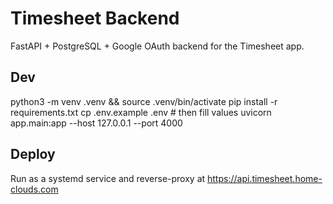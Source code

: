 # Timesheet Backend

FastAPI + PostgreSQL + Google OAuth backend for the Timesheet app.

## Dev
python3 -m venv .venv && source .venv/bin/activate
pip install -r requirements.txt
cp .env.example .env  # then fill values
uvicorn app.main:app --host 127.0.0.1 --port 4000

## Deploy
Run as a systemd service and reverse-proxy at https://api.timesheet.home-clouds.com
